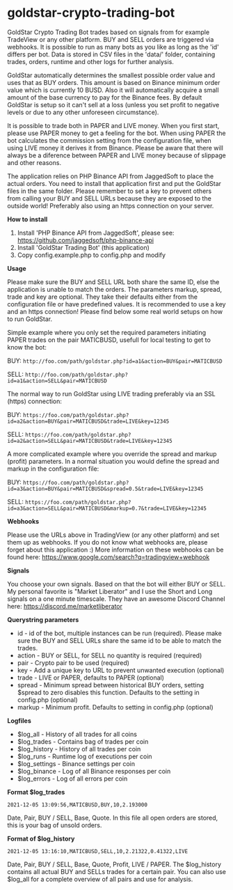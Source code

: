 # goldstar-crypto-trading-bot
GoldStar Crypto Trading Bot trades based on signals from for example TradeView or any other platform. BUY and SELL orders are triggered via webhooks. It is possible to run as many bots as you like as long as the 'id' differs per bot. Data is stored in CSV files in the 'data/' folder, containing trades, orders, runtime and other logs for further analysis. 

GoldStar automatically determines the smallest possible order value and uses that as BUY orders. This amount is based on Binance minimum order value which is currently 10 BUSD. Also it will automatically acquire a small amount of the base currency to pay for the Binance fees. By default GoldStar is setup so it can't sell at a loss (unless you set profit to negative levels or due to any other unforeseen circumstance).

It is possible to trade both in PAPER and LIVE money. When you first start, please use PAPER money to get a feeling for the bot. When using PAPER the bot calculates the commission setting from the configuration file, when using LIVE money it derives it from Binance. Please be aware that there will always be a diference between PAPER and LIVE money because of slippage and other reasons.

The application relies on PHP Binance API from JaggedSoft to place the actual orders. You need to install that application first and put the GoldStar files in the same folder. Please remember to set a key to prevent others from calling your BUY and SELL URLs because they are exposed to the outside world! Preferably also using an https connection on your server.

**How to install**

1) Install 'PHP Binance API from JaggedSoft', please see: https://github.com/jaggedsoft/php-binance-api
2) Install 'GoldStar Trading Bot' (this application)
3) Copy config.example.php to config.php and modify

**Usage**

Please make sure the BUY and SELL URL both share the same ID, else the application is unable to match the orders. The parameters markup, spread, trade and key are optional. They take their defaults either from the configuration file or have predefined values. It is recommended to use a key and an https connection! Please find below some real world setups on how to run GoldStar.

Simple example where you only set the required parameters initiating PAPER trades on the pair MATICBUSD, usefull for local testing to get to know the bot:

BUY:
`http://foo.com/path/goldstar.php?id=a1&action=BUY&pair=MATICBUSD`

SELL:
`http://foo.com/path/goldstar.php?id=a1&action=SELL&pair=MATICBUSD`

The normal way to run GoldStar using LIVE trading preferably via an SSL (https) connection:

BUY:
`https://foo.com/path/goldstar.php?id=a2&action=BUY&pair=MATICBUSD&trade=LIVE&key=12345`

SELL:
`https://foo.com/path/goldstar.php?id=a2&action=SELL&pair=MATICBUSD&trade=LIVE&key=12345`

A more complicated example where you override the spread and markup (profit) parameters. In a normal situation you would define the spread and markup in the configuration file:

BUY:
`https://foo.com/path/goldstar.php?id=a3&action=BUY&pair=MATICBUSD&spread=0.5&trade=LIVE&key=12345`

SELL:
`https://foo.com/path/goldstar.php?id=a3&action=SELL&pair=MATICBUSD&markup=0.7&trade=LIVE&key=12345`

**Webhooks**

Please use the URLs above in TradingView (or any other platform) and set them up as webhooks. If you do not know what webhooks are, please forget about this application :) More information on these webhooks can be found here: https://www.google.com/search?q=tradingview+webhook

**Signals**

You choose your own signals. Based on that the bot will either BUY or SELL. My personal favorite is "Market Liberator" and I use the Short and Long signals on a one minute timescale. They have an awesome Discord Channel here: https://discord.me/marketliberator

**Querystring parameters**

- id       - id of the bot, multiple instances can be run (required). Please make sure the BUY and SELL URLs share the same id to be able to match the trades.
- action   - BUY or SELL, for SELL no quantity is required (required)
- pair     - Crypto pair to be used (required)
- key      - Add a unique key to URL to prevent unwanted execution (optional)
- trade    - LIVE or PAPER, defaults to PAPER (optional)
- spread   - Minimum spread between historical BUY orders, setting $spread to zero disables this function. Defaults to the setting in config.php (optional)
- markup   - Minimum profit. Defaults to setting in config.php (optional)

**Logfiles**

- $log_all       - History of all trades for all coins
- $log_trades    - Contains bag of trades per coin
- $log_history   - History of all trades per coin
- $log_runs      - Runtime log of executions per coin
- $log_settings	 - Binance settings per coin
- $log_binance   - Log of all Binance responses per coin
- $log_errors    - Log of all errors per coin

**Format $log_trades**

`2021-12-05 13:09:56,MATICBUSD,BUY,10,2.193000`

Date, Pair, BUY / SELL, Base, Quote. In this file all open orders are stored, this is your bag of unsold orders.

**Format of $log_history**

`2021-12-05 13:16:10,MATICBUSD,SELL,10,2.21322,0.41322,LIVE`

Date, Pair, BUY / SELL, Base, Quote, Profit, LIVE / PAPER. The $log_history contains all actual BUY and SELLs trades for a certain pair. You can also use $log_all for a complete overview of all pairs and use for analysis.
